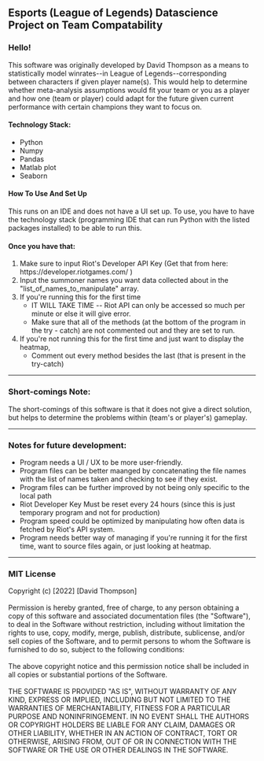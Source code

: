 <h2> Esports (League of Legends) Datascience Project on Team Compatability </h2>
<h3> Hello! </h3> 
<div>
    <section name="summary">
      <p>
        This software was originally developed by David Thompson as a means to statistically model 
        winrates--in League of Legends--corresponding between characters if given player name(s). This would help to determine 
        whether meta-analysis assumptions would fit your team or you as a player and how one (team or player)
        could adapt for the future given current performance with certain champions they want to focus on. 
      </p>
      <h4> Technology Stack: </h4>
        <ul> 
          <li> Python </li>
          <li> Numpy </li>
          <li> Pandas </li>
          <li> Matlab plot </li>
          <li> Seaborn </li> 
        <ul> 
    </section>
    </hr>
    <section name="how-to-use">
      <h4> How To Use And Set Up </h4> 
      <p>
        This runs on an IDE and does not have a UI set up. To use, you have to have the technology stack
       (programming IDE that can run Python with the listed packages installed) to be able to run this. 
        <br>
      <h4> Once you have that: </h4>
      </p> 
      <ol> 
        <li> Make sure to input Riot's Developer API Key (Get that from here: https://developer.riotgames.com/ )
        <li> Input the summoner names you want data collected about in the "list_of_names_to_manipulate" array. 
        <li> If you're running this for the first time 
          <ul>
             <li> IT WILL TAKE TIME -- Riot API can only be accessed so much per minute or else it will give error.
             <li> Make sure that all of the methods (at the bottom of the program in the try - catch) are not commented out and they are set to run. 
          </ul>
         <li> If you're not running this for the first time and just want to display the heatmap, 
           <ul>
             <li> Comment out every method besides the last (that is present in the try-catch) 
          </ul>
      <ol>
    </section>
    <hr>
      <section name="short-comings">
        <h3> Short-comings Note: </h3>
        <p>
          The short-comings of this software is that it does not give a direct solution, but helps to determine
          the problems within (team's or player's) gameplay. 
        </p>
    </section>
    <hr>
      <section name="notes"> 
        <h3> Notes for future development: </h3>
         <ul>
           <li> Program needs a UI / UX to be more user-friendly. </li>
           <li> Program files can be better maanged by concatenating the file names with the list of names taken and checking to see if they exist. </li>
           <li> Program files can be further improved by not being only specific to the local path </li> 
           <li> Riot Developer Key Must be reset every 24 hours (since this is just temporary program and not for production)
           <li> Program speed could be optimized by manipulating how often data is fetched by Riot's API system. 
           <li> Program needs better way of managing if you're running it for the first time, want to source files again, or just looking at heatmap.
         </ul>
      </section>
    <hr>
    <section name="copyright">
    <h3> MIT License </h3>
    <p> 
        Copyright (c) [2022] [David Thompson]
        <br>
        <br>
        Permission is hereby granted, free of charge, to any person obtaining a copy
        of this software and associated documentation files (the "Software"), to deal
        in the Software without restriction, including without limitation the rights
        to use, copy, modify, merge, publish, distribute, sublicense, and/or sell
        copies of the Software, and to permit persons to whom the Software is
        furnished to do so, subject to the following conditions:
        <br>
        <br>
        The above copyright notice and this permission notice shall be included in all
        copies or substantial portions of the Software.
        <br>
        <br>
        THE SOFTWARE IS PROVIDED "AS IS", WITHOUT WARRANTY OF ANY KIND, EXPRESS OR
        IMPLIED, INCLUDING BUT NOT LIMITED TO THE WARRANTIES OF MERCHANTABILITY,
        FITNESS FOR A PARTICULAR PURPOSE AND NONINFRINGEMENT. IN NO EVENT SHALL THE
        AUTHORS OR COPYRIGHT HOLDERS BE LIABLE FOR ANY CLAIM, DAMAGES OR OTHER
        LIABILITY, WHETHER IN AN ACTION OF CONTRACT, TORT OR OTHERWISE, ARISING FROM,
        OUT OF OR IN CONNECTION WITH THE SOFTWARE OR THE USE OR OTHER DEALINGS IN THE
        SOFTWARE.
      </p>
    </section>
<div> 
